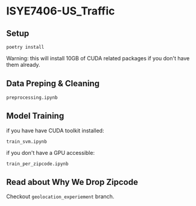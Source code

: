 # ISYE7406-US_Traffic
## Setup
`poetry install`

Warning: this will install 10GB of CUDA related packages if you don't have them already.

## Data Preping & Cleaning
`preprocessing.ipynb`

## Model Training
if you have have CUDA toolkit installed:

`train_svm.ipynb`

if you don't have a GPU accessible:

`train_per_zipcode.ipynb`

## Read about Why We Drop Zipcode
Checkout `geolocation_experiement` branch. 